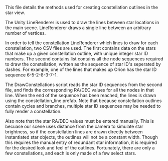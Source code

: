 This file details the methods used for creating constellation outlines in the star view.

The Unity LineRenderer is used to draw the lines between star locations in the main scene. LineRenderer draws a single line between an arbitrary number of vertices.

In order to tell the constellation LineRenderer which lines to draw for each constellation, two CSV files are used.
The first contains data on the stars that make up a given constellation outline, with unique integer star ID numbers.
The second contains list contains all the node sequences required to draw the constellation, written as the sequence of star ID's seperated by dashes. For example, one of the lines that makes up Orion has the star ID sequence 6-5-2-8-3-7-1.

The DrawConstellations script reads the star ID sequences from the second file, and finds the corresponding RA/DEC values for all the nodes in that line. When the end of the sequence has been reached, the lines is drawn using the constellation_line prefab.
Note that because constellation outlines contain cycles and branches, multiple star ID sequences may be needed to fully render a constellation.

Also note that the star RA/DEC values must be entered manually. This is becuase our scene uses distance from the camera to simulate star brightness, so if the constellation lines are drawn directly between instantiated star objects, the outlines will not be a constant width.
Though this requires the manual entry of redundant star information, it is required for the desired look and feel of the outlines. Fortunately, there are only a few constellations, and each is only made of a few select stars.
